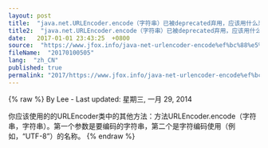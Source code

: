 ```yaml
---
layout: post
title:  "java.net.URLEncoder.encode（字符串）已被deprecated弃用，应该用什么来代替？"
title2:  "java.net.URLEncoder.encode（字符串）已被deprecated弃用，应该用什么来代替？"
date:   2017-01-01 23:43:25  +0800
source:  "https://www.jfox.info/java-net-urlencoder-encode%ef%bc%88%e5%ad%97%e7%ac%a6%e4%b8%b2%ef%bc%89%e5%b7%b2%e8%a2%abdeprecated%e5%bc%83%e7%94%a8%ef%bc%8c%e5%ba%94%e8%af%a5%e7%94%a8%e4%bb%80%e4%b9%88%e6%9d%a5%e4%bb%a3%e6%9b%bf.html"
fileName:  "20170100505"
lang:  "zh_CN"
published: true
permalink: "2017/https://www.jfox.info/java-net-urlencoder-encode%ef%bc%88%e5%ad%97%e7%ac%a6%e4%b8%b2%ef%bc%89%e5%b7%b2%e8%a2%abdeprecated%e5%bc%83%e7%94%a8%ef%bc%8c%e5%ba%94%e8%af%a5%e7%94%a8%e4%bb%80%e4%b9%88%e6%9d%a5%e4%bb%a3%e6%9b%bf.html"
---
```

{% raw %}
By Lee - Last updated: 星期三, 一月 29, 2014

你应该使用的的URLEncoder类中的其他方法：方法URLEncoder.encode（字符串，字符串）。第一个参数是要编码的字符串，第二个是字符编码使用（例如，“UTF-8”）的名称。
{% endraw %}
